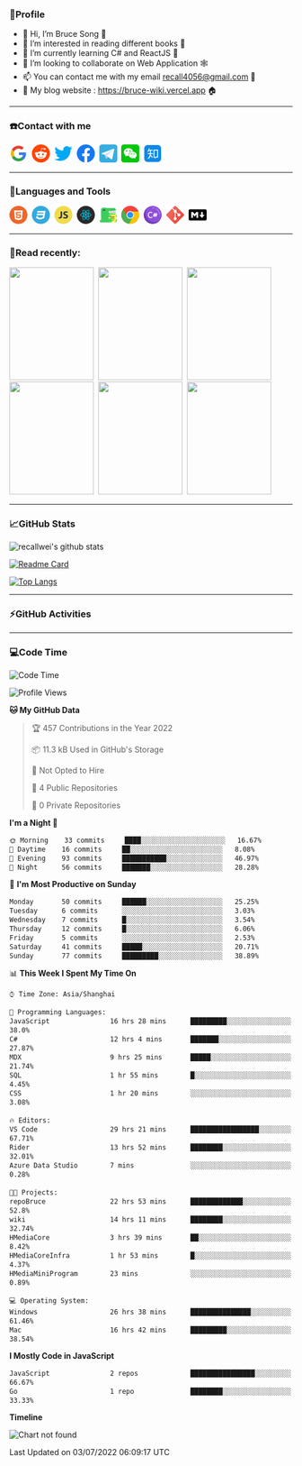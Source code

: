 ### 🦁️Profile

- 👋 Hi, I’m Bruce Song 🦁️
- 👀 I’m interested in reading different books 📖
- 🌱 I’m currently learning C# and ReactJS 🚀
- 💞️ I’m looking to collaborate on Web Application 🕸️
- 📫 You can contact me with my email recall4056@gmail.com 📮
- 📖 My blog website : https://bruce-wiki.vercel.app 🏠

---

### ☎️Contact with me

<img height="32" width="32" src="/img/google.png"/>&nbsp;
<img height="32" width="32" src="/img/reddit.png"/>&nbsp;
<img height="32" width="32" src="/img/twitter.png"/>&nbsp;
<img height="32" width="32" src="/img/facebook.png"/>&nbsp;
<a href="https://t.me/recallwei" target="_blank" rel="noreferrer noopener"><img height="32" width="32" src="/img/telegram.png"/></a>&nbsp;
<img height="32" width="32" src="/img/wechat.png"/>&nbsp;
<img height="32" width="32" src="/img/zhihu.png"/>&nbsp;

---

### 🚀Languages and Tools

<a href="https://bruce-wiki.vercel.app/docs/html" target="_blank" rel="noreferrer noopener"><img height="32" width="32" src="/img/html.png"/></a>&nbsp;
<a href="https://bruce-wiki.vercel.app/docs/css" target="_blank" rel="noreferrer noopener"><img height="32" width="32" src="/img/css.png"/></a>&nbsp;
<a href="https://bruce-wiki.vercel.app/docs/javascript" target="_blank" rel="noreferrer noopener"><img height="32" width="32" src="/img/javascript.png"/></a>&nbsp;
<a href="https://bruce-wiki.vercel.app/docs/react" target="_blank" rel="noreferrer noopener"><img height="32" width="32" src="/img/react.png"/></a>&nbsp;
<a href="https://bruce-wiki.vercel.app/docs/docusaurus" target="_blank" rel="noreferrer noopener"><img height="32" width="32" src="/img/docusaurus.png"/></a>&nbsp;
<img height="32" width="32" src="/img/chrome.png"/>&nbsp;
<a href="https://bruce-wiki.vercel.app/docs/csharp" target="_blank" rel="noreferrer noopener"><img height="32" width="32" src="/img/csharp.png"/></a>&nbsp;
<img height="32" width="32" src="/img/git.png"/>&nbsp;
<a href="https://bruce-wiki.vercel.app/docs/markdown" target="_blank" rel="noreferrer noopener"><img height="32" width="32" src="/img/markdown.png"/></a>&nbsp;

---

### 📖Read recently:

<img height="200" width="150" src="https://img9.doubanio.com/view/subject/s/public/s27283822.jpg"/>&nbsp;
<img height="200" width="150" src="https://img9.doubanio.com/view/subject/l/public/s33524212.jpg"/>&nbsp;
<img height="200" width="150" src="https://img9.doubanio.com/view/subject/m/public/s33460221.jpg"/>&nbsp;
<img height="200" width="150" src="https://img3.doubanio.com/view/subject/l/public/s8958650.jpg"/>&nbsp;
<img height="200" width="150" src="https://img9.doubanio.com/view/subject/l/public/s33703494.jpg"/>&nbsp;
<img height="200" width="150" src="https://img3.doubanio.com/view/subject/l/public/s29820180.jpg"/>&nbsp;

---

### 📈GitHub Stats

![recallwei's github stats](https://github-readme-stats.vercel.app/api?username=recallwei&show_icons=true&theme=dracula&count_private=true&include_all_commits)

<!---
repository 卡片
--->

[![Readme Card](https://github-readme-stats.vercel.app/api/pin/?username=recallwei&repo=recallwei&theme=dracula)](https://github.com/recallwei/daily)

<!---
repository 常用语言 layout=compact（紧凑布局）
--->

[![Top Langs](https://github-readme-stats.vercel.app/api/top-langs/?username=recallwei&layout=compact&theme=dracula)](https://github.com/recallwei/daily)

---

### ⚡️GitHub Activities

<!--START_SECTION:activity-->

<!--END_SECTION:activity-->

---

### 💻Code Time

<!--START_SECTION:waka-->
![Code Time](http://img.shields.io/badge/Code%20Time-0%20secs-blue)

![Profile Views](http://img.shields.io/badge/Profile%20Views-21-blue)

**🐱 My GitHub Data** 

> 🏆 457 Contributions in the Year 2022
 > 
> 📦 11.3 kB Used in GitHub's Storage 
 > 
> 🚫 Not Opted to Hire
 > 
> 📜 4 Public Repositories 
 > 
> 🔑 0 Private Repositories  
 > 
**I'm a Night 🦉** 

```text
🌞 Morning    33 commits     ████░░░░░░░░░░░░░░░░░░░░░   16.67% 
🌆 Daytime    16 commits     ██░░░░░░░░░░░░░░░░░░░░░░░   8.08% 
🌃 Evening    93 commits     ███████████░░░░░░░░░░░░░░   46.97% 
🌙 Night      56 commits     ███████░░░░░░░░░░░░░░░░░░   28.28%

```
📅 **I'm Most Productive on Sunday** 

```text
Monday       50 commits     ██████░░░░░░░░░░░░░░░░░░░   25.25% 
Tuesday      6 commits      ░░░░░░░░░░░░░░░░░░░░░░░░░   3.03% 
Wednesday    7 commits      █░░░░░░░░░░░░░░░░░░░░░░░░   3.54% 
Thursday     12 commits     █░░░░░░░░░░░░░░░░░░░░░░░░   6.06% 
Friday       5 commits      ░░░░░░░░░░░░░░░░░░░░░░░░░   2.53% 
Saturday     41 commits     █████░░░░░░░░░░░░░░░░░░░░   20.71% 
Sunday       77 commits     █████████░░░░░░░░░░░░░░░░   38.89%

```


📊 **This Week I Spent My Time On** 

```text
⌚︎ Time Zone: Asia/Shanghai

💬 Programming Languages: 
JavaScript               16 hrs 28 mins      █████████░░░░░░░░░░░░░░░░   38.0% 
C#                       12 hrs 4 mins       ███████░░░░░░░░░░░░░░░░░░   27.87% 
MDX                      9 hrs 25 mins       █████░░░░░░░░░░░░░░░░░░░░   21.74% 
SQL                      1 hr 55 mins        █░░░░░░░░░░░░░░░░░░░░░░░░   4.45% 
CSS                      1 hr 20 mins        ░░░░░░░░░░░░░░░░░░░░░░░░░   3.08%

🔥 Editors: 
VS Code                  29 hrs 21 mins      █████████████████░░░░░░░░   67.71% 
Rider                    13 hrs 52 mins      ████████░░░░░░░░░░░░░░░░░   32.01% 
Azure Data Studio        7 mins              ░░░░░░░░░░░░░░░░░░░░░░░░░   0.28%

🐱‍💻 Projects: 
repoBruce                22 hrs 53 mins      █████████████░░░░░░░░░░░░   52.8% 
wiki                     14 hrs 11 mins      ████████░░░░░░░░░░░░░░░░░   32.74% 
HMediaCore               3 hrs 39 mins       ██░░░░░░░░░░░░░░░░░░░░░░░   8.42% 
HMediaCoreInfra          1 hr 53 mins        █░░░░░░░░░░░░░░░░░░░░░░░░   4.37% 
HMediaMiniProgram        23 mins             ░░░░░░░░░░░░░░░░░░░░░░░░░   0.89%

💻 Operating System: 
Windows                  26 hrs 38 mins      ███████████████░░░░░░░░░░   61.46% 
Mac                      16 hrs 42 mins      █████████░░░░░░░░░░░░░░░░   38.54%

```

**I Mostly Code in JavaScript** 

```text
JavaScript               2 repos             ████████████████░░░░░░░░░   66.67% 
Go                       1 repo              ████████░░░░░░░░░░░░░░░░░   33.33%

```


**Timeline**

![Chart not found](https://raw.githubusercontent.com/recallwei/recallwei/main/charts/bar_graph.png) 


 Last Updated on 03/07/2022 06:09:17 UTC
<!--END_SECTION:waka-->
<!---
recallwei/recallwei is a ✨ special ✨ repository because its `README.md` (this file) appears on your GitHub profile.
You can click the Preview link to take a look at your changes.
--->
